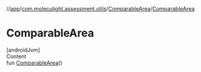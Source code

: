 //[app](../../../index.md)/[com.moleculight.assessment.utils](../index.md)/[ComparableArea](index.md)/[ComparableArea](-comparable-area.md)



# ComparableArea  
[androidJvm]  
Content  
fun [ComparableArea](-comparable-area.md)()  



